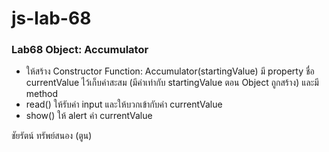 # js-lab-68
### Lab68 Object: Accumulator
- ให้สร้าง Constructor Function: Accumulator(startingValue) มี property ชื่อ currentValue ไว้เก็บค่าสะสม (มีค่าเท่ากับ startingValue ตอน Object ถูกสร้าง) และมี method 
- read() ให้รับค่า input และให้บวกเข้ากับค่า currentValue
- show() ให้ alert ค่า currentValue

ชัยรัตน์ ทรัพย์สนอง (ตูน)
